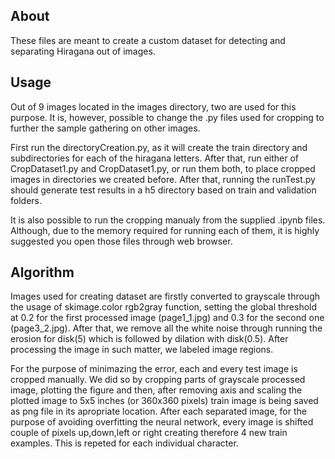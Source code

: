 ## About

These files are meant to create a custom dataset for detecting and separating Hiragana out of images.

## Usage

Out of 9 images located in the images directory, two are used for this purpose. It is, however, possible to change the .py files used for cropping to further the sample gathering on other images.

First run the directoryCreation.py, as it will create the train directory and subdirectories for each of the hiragana letters. After that, run either of CropDataset1.py and CropDataset1.py, or run them both, to place cropped images in directories we created before. After that, running the  runTest.py should generate test results in a h5 directory based on train and validation folders.

It is also possible to run the cropping manualy from the supplied .ipynb files. Although, due to the memory required for running each of them, it is highly suggested you open those files through web browser.

## Algorithm

Images used for creating dataset are firstly converted to grayscale through the usage of skimage.color rgb2gray function, setting the global threshold at 0.2 for the first processed image (page1_1.jpg) and 0.3 for the second one (page3_2.jpg). After that, we remove all the white noise through running the erosion for disk(5) which is followed by dilation with disk(0.5). After processing the image in such matter, we labeled image regions.

For the purpose of minimazing the error, each and every test image is cropped manually. We did so by cropping parts of grayscale processed image, plotting the figure and then, after removing axis and scaling the plotted image to 5x5 inches (or 360x360 pixels) train image is being saved as png file in its apropriate location. After each separated image, for the purpose of avoiding overfitting the neural network, every image is shifted couple of pixels up,down,left or right creating therefore 4 new train examples. This is repeted for each individual character.


